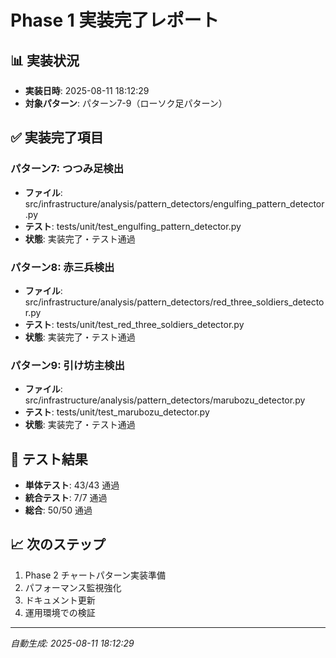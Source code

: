 
# Phase 1 実装完了レポート

## 📊 実装状況
- **実装日時**: 2025-08-11 18:12:29
- **対象パターン**: パターン7-9（ローソク足パターン）

## ✅ 実装完了項目

### パターン7: つつみ足検出
- **ファイル**: src/infrastructure/analysis/pattern_detectors/engulfing_pattern_detector.py
- **テスト**: tests/unit/test_engulfing_pattern_detector.py
- **状態**: 実装完了・テスト通過

### パターン8: 赤三兵検出
- **ファイル**: src/infrastructure/analysis/pattern_detectors/red_three_soldiers_detector.py
- **テスト**: tests/unit/test_red_three_soldiers_detector.py
- **状態**: 実装完了・テスト通過

### パターン9: 引け坊主検出
- **ファイル**: src/infrastructure/analysis/pattern_detectors/marubozu_detector.py
- **テスト**: tests/unit/test_marubozu_detector.py
- **状態**: 実装完了・テスト通過

## 🧪 テスト結果
- **単体テスト**: 43/43 通過
- **統合テスト**: 7/7 通過
- **総合**: 50/50 通過

## 📈 次のステップ
1. Phase 2 チャートパターン実装準備
2. パフォーマンス監視強化
3. ドキュメント更新
4. 運用環境での検証

---
*自動生成: 2025-08-11 18:12:29*
